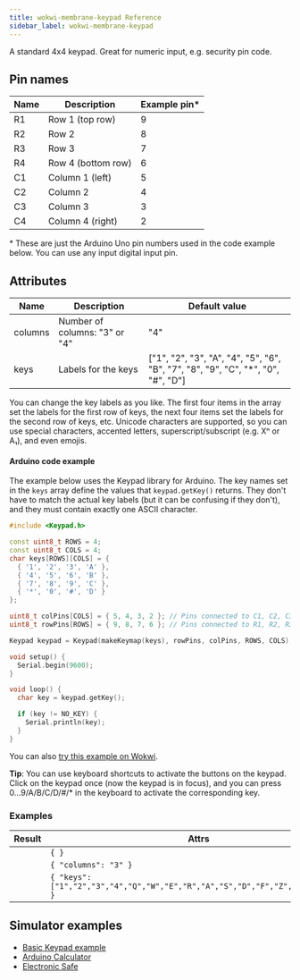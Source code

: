 ```yaml
---
title: wokwi-membrane-keypad Reference
sidebar_label: wokwi-membrane-keypad
---
```


A standard 4x4 keypad. Great for numeric input, e.g. security pin code.

<wokwi-membrane-keypad connector="true" />

## Pin names

| Name | Description        | Example pin\* |
| ---- | ------------------ | ------------- |
| R1   | Row 1 (top row)    | 9             |
| R2   | Row 2              | 8             |
| R3   | Row 3              | 7             |
| R4   | Row 4 (bottom row) | 6             |
| C1   | Column 1 (left)    | 5             |
| C2   | Column 2           | 4             |
| C3   | Column 3           | 3             |
| C4   | Column 4 (right)   | 2             |

\* These are just the Arduino Uno pin numbers used in the code example below. You can use any input digital input pin.

## Attributes

| Name    | Description                   | Default value                                                                    |
| ------- | ----------------------------- | -------------------------------------------------------------------------------- |
| columns | Number of columns: "3" or "4" | "4"                                                                              |
| keys    | Labels for the keys           | ["1", "2", "3", "A", "4", "5", "6", "B", "7", "8", "9", "C", "*", "0", "#", "D"] |

You can change the key labels as you like. The first four items in the array set the labels for the first row of keys, the next
four items set the labels for the second row of keys, etc. Unicode characters are supported, so you can use special characters,
accented letters, superscript/subscript (e.g. Xⁿ or A₁), and even emojis.

#### Arduino code example

The example below uses the Keypad library for Arduino. The key names set in the `keys` array
define the values that `keypad.getKey()` returns. They don't have to match the actual key labels
(but it can be confusing if they don't), and they must contain exactly one ASCII character.

```cpp
#include <Keypad.h>

const uint8_t ROWS = 4;
const uint8_t COLS = 4;
char keys[ROWS][COLS] = {
  { '1', '2', '3', 'A' },
  { '4', '5', '6', 'B' },
  { '7', '8', '9', 'C' },
  { '*', '0', '#', 'D' }
};

uint8_t colPins[COLS] = { 5, 4, 3, 2 }; // Pins connected to C1, C2, C3, C4
uint8_t rowPins[ROWS] = { 9, 8, 7, 6 }; // Pins connected to R1, R2, R3, R4

Keypad keypad = Keypad(makeKeymap(keys), rowPins, colPins, ROWS, COLS);

void setup() {
  Serial.begin(9600);
}

void loop() {
  char key = keypad.getKey();

  if (key != NO_KEY) {
    Serial.println(key);
  }
}
```

You can also [try this example on Wokwi](https://wokwi.com/projects/294980637632233994). 

**Tip**: You can use keyboard shortcuts to activate the buttons on the keypad. Click on the keypad once (now the keypad is in focus), and you can press 0...9/A/B/C/D/#/* in the keyboard to activate the corresponding key.

### Examples

| Result                                                                                                              | Attrs                                                                           |
| ------------------------------------------------------------------------------------------------------------------- | ------------------------------------------------------------------------------- |
| <wokwi-membrane-keypad connector="true" />                                                                          | `{ }`                                                                           |
| <wokwi-membrane-keypad connector="true" columns="3" />                                                              | `{ "columns": "3" }`                                                            |
| <wokwi-membrane-keypad connector="true" keys='["1","2","3","4","Q","W","E","R","A","S","D","F","Z","X","C","V"]' /> | `{ "keys": ["1","2","3","4","Q","W","E","R","A","S","D","F","Z","X","C","V"] }` |

## Simulator examples

- [Basic Keypad example](https://wokwi.com/projects/294980637632233994)
- [Arduino Calculator](https://wokwi.com/projects/276825819240727048)
- [Electronic Safe](https://wokwi.com/projects/344891391763022419)
